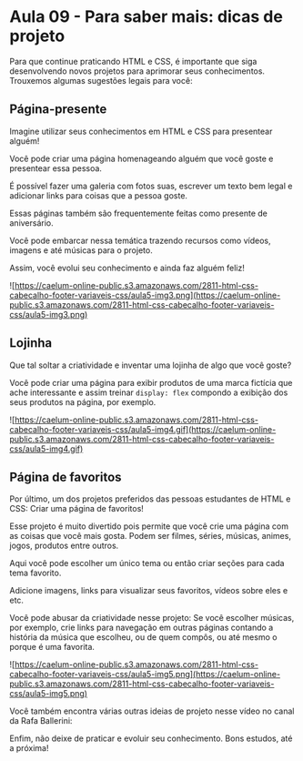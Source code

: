 # Aula 09 - Para saber mais: dicas de projeto

Para que continue praticando HTML e CSS, é importante que siga desenvolvendo novos projetos para aprimorar seus conhecimentos. Trouxemos algumas sugestões legais para você:

## **Página-presente**

Imagine utilizar seus conhecimentos em HTML e CSS para presentear alguém!

Você pode criar uma página homenageando alguém que você goste e presentear essa pessoa.

É possível fazer uma galeria com fotos suas, escrever um texto bem legal e adicionar links para coisas que a pessoa goste.

Essas páginas também são frequentemente feitas como presente de aniversário.

Você pode embarcar nessa temática trazendo recursos como vídeos, imagens e até músicas para o projeto.

Assim, você evolui seu conhecimento e ainda faz alguém feliz!

![https://caelum-online-public.s3.amazonaws.com/2811-html-css-cabecalho-footer-variaveis-css/aula5-img3.png](https://caelum-online-public.s3.amazonaws.com/2811-html-css-cabecalho-footer-variaveis-css/aula5-img3.png)

## **Lojinha**

Que tal soltar a criatividade e inventar uma lojinha de algo que você goste?

Você pode criar uma página para exibir produtos de uma marca fictícia que ache interessante e assim treinar `display: flex` compondo a exibição dos seus produtos na página, por exemplo.

![https://caelum-online-public.s3.amazonaws.com/2811-html-css-cabecalho-footer-variaveis-css/aula5-img4.gif](https://caelum-online-public.s3.amazonaws.com/2811-html-css-cabecalho-footer-variaveis-css/aula5-img4.gif)

## **Página de favoritos**

Por último, um dos projetos preferidos das pessoas estudantes de HTML e CSS: Criar uma página de favoritos!

Esse projeto é muito divertido pois permite que você crie uma página com as coisas que você mais gosta. Podem ser filmes, séries, músicas, animes, jogos, produtos entre outros.

Aqui você pode escolher um único tema ou então criar seções para cada tema favorito.

Adicione imagens, links para visualizar seus favoritos, vídeos sobre eles e etc.

Você pode abusar da criatividade nesse projeto: Se você escolher músicas, por exemplo, crie links para navegação em outras páginas contando a história da música que escolheu, ou de quem compôs, ou até mesmo o porque é uma favorita.

![https://caelum-online-public.s3.amazonaws.com/2811-html-css-cabecalho-footer-variaveis-css/aula5-img5.png](https://caelum-online-public.s3.amazonaws.com/2811-html-css-cabecalho-footer-variaveis-css/aula5-img5.png)

Você também encontra várias outras ideias de projeto nesse vídeo no canal da Rafa Ballerini:

Enfim, não deixe de praticar e evoluir seu conhecimento. Bons estudos, até a próxima!
